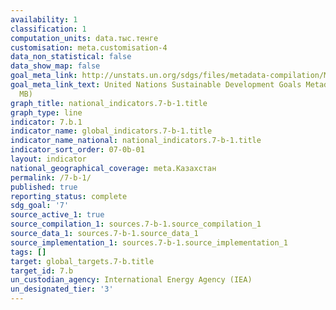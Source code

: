 ```yaml
---
availability: 1
classification: 1
computation_units: data.тыс.тенге
customisation: meta.customisation-4
data_non_statistical: false
data_show_map: false
goal_meta_link: http://unstats.un.org/sdgs/files/metadata-compilation/Metadata-Goal-7.pdf
goal_meta_link_text: United Nations Sustainable Development Goals Metadata (PDF 4.0
  MB)
graph_title: national_indicators.7-b-1.title
graph_type: line
indicator: 7.b.1
indicator_name: global_indicators.7-b-1.title
indicator_name_national: national_indicators.7-b-1.title
indicator_sort_order: 07-0b-01
layout: indicator
national_geographical_coverage: meta.Казахстан
permalink: /7-b-1/
published: true
reporting_status: complete
sdg_goal: '7'
source_active_1: true
source_compilation_1: sources.7-b-1.source_compilation_1
source_data_1: sources.7-b-1.source_data_1
source_implementation_1: sources.7-b-1.source_implementation_1
tags: []
target: global_targets.7-b.title
target_id: 7.b
un_custodian_agency: International Energy Agency (IEA)
un_designated_tier: '3'
---
```

